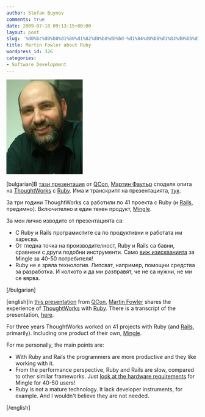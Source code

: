 ```yaml
---
author: Stefan Buynov
comments: true
date: 2009-07-18 09:13:15+00:00
layout: post
slug: '%d0%bc%d0%b0%d1%80%d1%82%d0%b8%d0%bd-%d1%84%d0%b0%d1%83%d0%bb%d1%8a%d1%80-%d0%b7%d0%b0-ruby'
title: Martin Fowler about Ruby
wordpress_id: 326
categories:
- Software Development
---
```


[![martin_fowler](/images/2009/07/martin_fowler.jpg)](/images/2009/07/martin_fowler.jpg)

[bulgarian]В [тази презентация](http://www.infoq.com/presentations/fowler-ruby) от [QCon](http://qcon.infoq.com/), [Мартин Фаулър](http://martinfowler.com) споделя опита на [ThoughtWorks](http://www.thoughtworks.com/) с [Ruby](http://www.ruby-lang.org/). Има и транскрипт на презентацията, [тук](http://martinfowler.com/articles/rubyAtThoughtWorks.html).

За три години ThoughtWorks са работили по 41 проекта с Ruby (и [Rails](http://rubyonrails.org/), предимно). Включително и един техен продукт, [Мingle](http://studios.thoughtworks.com/mingle-agile-project-management).

За мен лично изводите от презентацията са:
	
  * С Ruby и Rails програмистите са по продуктивни и работата им харесва.
  * От гледна точка на производителност, Ruby и Rails са бавни, сравнени с други подобни инструменти. Само [виж изискванията](http://studios.thoughtworks.com/mingle-agile-project-management/2.3/help/system_requirements.html) за Mingle за 40-50 потребителя!
  * Ruby не е зряла технология. Липсват, например, помощни средства за разработка. И колкото и да ми разправят, че не са нужни, не ми се вярва.

[/bulgarian]

[english]In [this presentation](http://www.infoq.com/presentations/fowler-ruby) from [QCon](http://qcon.infoq.com/), [Martin Fowler](http://martinfowler.com) shares the experience of [ThoughtWorks](http://www.thoughtworks.com/) with [Ruby](http://www.ruby-lang.org/). There is a transcript of the presentation, [here](http://martinfowler.com/articles/rubyAtThoughtWorks.html).

For three years ThoughtWorks worked on 41 projects with Ruby (and [Rails](http://rubyonrails.org/), primarily). Including one product of their own, [Мingle](http://studios.thoughtworks.com/mingle-agile-project-management).

For me personally, the main points are:
	
  * With Ruby and Rails the programmers are more productive and they like working with it.
  * From the performance perspective, Ruby and Rails are slow, compared to other similar frameworks. Just [look at the hardware requirements](http://studios.thoughtworks.com/mingle-agile-project-management/2.3/help/system_requirements.html) for Mingle for 40-50 users!
  * Ruby is not a mature technology. It lack developer instruments, for example. And I wouldn't believe they are not needed.

[/english]
